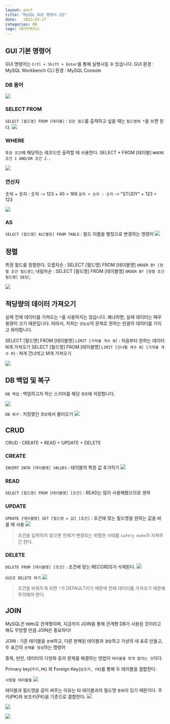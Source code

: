 ```yaml
---
layout: post
title: "MySQL GUI 명령어 1탄"
date:   2023-03-27
categories: DB
tags: 데이터베이스
---
```


## GUI 기본 명령어
GUI 명령어는 `Crtl + Shift + Enter`를 통해 실행시킬 수 있습니다.
GUI 환경 : MySQL Workbench
CLI 환경 : MySQL Console

### DB 용어
![](https://media.vlpt.us/images/dev-hoon/post/b8afc220-ea4b-4450-8041-e5179a159de4/image.png)

### SELECT FROM
`SELECT [필드명] FROM [테이블]` : `모든 필드`를 출력하고 싶을 때는 `필드명에 *`을 쓰면 된다.
![](https://media.vlpt.us/images/dev-hoon/post/c3d8a51b-4719-4901-afd8-609f4c0845ad/image.png)

### WHERE
`특정 조건`에 해당하는 레코드만 출력할 때 사용한다. 
SELECT * FROM [테이블] `WHERE 조건 1 AND/OR 조건 2..`

![](https://media.vlpt.us/images/dev-hoon/post/361d0bfe-7387-41fd-8868-5b9bc80ee52c/image.png)

### 연산자
숫자 + 숫자 : 숫자 -> 123 + 45 = 168
`문자 + 숫자 : 숫자` -> "STUDY" + 123 = 123

![](https://media.vlpt.us/images/dev-hoon/post/77879147-b625-46e3-80a0-a09faf9d85ae/image.png)

### AS
`SELECT [필드명] AS[별칭] FROM TABLE` : 필드 이름을 별칭으로 변경하는 명령어
![](https://media.vlpt.us/images/dev-hoon/post/5f388bdc-f28f-492b-a2de-ab2c17452bdf/image.png)

## 정렬
특정 필드를 정렬한다.
오름차순 : SELECT [필드명] FROM [테이블명] `ORDER BY [정렬 조건 필드명]`;
내림차순 : SELECT [필드명] FROM [테이블명] `ORDER BY [정렬 조건 필드명] DESC`;

![](https://media.vlpt.us/images/dev-hoon/post/04d66159-3c57-4bae-98cd-308c8428d677/image.png)

## 적당량의 데이터 가져오기
실제 전체 데이터를 가져오는 `*`를 사용하지는 않습니다. 왜냐하면, 실제 데이터는 매우 용량이 크기 때문입니다. 따라서, 저희는 `성능상`의 문제로 원하는 만큼의 데이터를 가지고 와야합니다.

SELECT [필드명] FROM [테이블명] `LIMIT [가져올 개수 N]` : 처음부터 원하는 데이터 N개 가져오기
SELECT [필드명] FROM [테이블명] `LIMIT [건너뛸 개수 N] [가져올 개수 M]` : N개 건너띄고 M개 가져오기

![](https://media.vlpt.us/images/dev-hoon/post/0d9c57ba-50ec-422b-9fb9-243308619bab/image.png)

## DB 백업 및 복구
`DB 백업` : 백업하고자 하는 스키마를 해당 `경로`에 저장합니다.

![](https://media.vlpt.us/images/dev-hoon/post/f547afdc-3e35-48a4-892b-a1993b3d4574/image.png)

`DB 복구` : 저장했던 `경로`에서 불러오기
![](https://media.vlpt.us/images/dev-hoon/post/d1838c1b-bd72-41c9-8219-6de0ecf7983a/image.png)

## CRUD
CRUD : CREATE + READ + UPDATE + DELETE 
### CREATE
`INSERT INTO [테이블명] VALUES` : 테이블의 특정 값 추가하기
![](https://media.vlpt.us/images/dev-hoon/post/7f5f84a4-267f-43c5-a0a8-a54537a6a741/image.png)
### READ
`SELECT [필드명] FROM [테이블명] [조건]` : READ는 많이 사용해봤으므로 생략
### UPDATE
`UPDATE [테이블명] SET [필드명 = 값] [조건]` : 조건에 맞는 필드명을 원하는 값을 바꿀 때 사용
![](https://media.vlpt.us/images/dev-hoon/post/c7f2447b-3ec6-4d8d-9fff-3f3102b7ead6/image.png)

> 조건을 입력하지 않으면 전체가 변경되는 위험한 사태를 `safety mode`가 지켜주긴 한다.
### DELETE
`DELETE FROM [테이블명] [조건]` : 조건에 맞는 RECORDS가 삭제된다.
![](https://media.vlpt.us/images/dev-hoon/post/ca0ad5d8-17f1-46e9-84b9-5475150a8186/image.png)

`GUI로 DELETE 하기`
![](https://media.vlpt.us/images/dev-hoon/post/abf492df-2863-44e8-b0b9-b890c949f196/image.png)

>조건을 비워두게 되면 `*`가 DEFAULT이기 때문에 전체 데이터를 가져오기 때문에 주의해야 한다.

## JOIN
MySQL은 `RDMS`로 관계형이며, 지금까지 JOIN을 통해 관계형 DB가 사용된 것이라고 해도 무방할 만큼 JOIN은 중요하다!

JOIN : 기존 테이블을 `분해`하고, 다른 분해된 테이블과 `결합`하고 가상의 새 표로 만들고, 두 표간의 `관계를 형성`하는 명령어

중복, 빈칸, 데이터의 다양화 등의 문제를 해결하는 방법이 `테이블을 쪼개 합치는 것`이다.

Primary key(`주키,PK`) 와 Foreign Key(`보조키, FK`)를 통해 두 테이블을 결합한다.

`사용할 테이블들`
![](https://media.vlpt.us/images/dev-hoon/post/e8e21dda-1d8f-47c3-bd38-575af4f4dfc5/image.png)

테이블과 필드명을 같이 써주는 이유는 타 테이블과의 필드명 `중복`이 있기 때문이다.
주키(PK)와 보조키(FK)을 기준으로 결합한다.
![](https://media.vlpt.us/images/dev-hoon/post/95cced3a-94cc-494b-b659-96db00e8c841/image.png)

![](https://media.vlpt.us/images/dev-hoon/post/0a6eb43f-e4bb-40cb-b493-3e9dd386013f/image.png)

![](https://media.vlpt.us/images/dev-hoon/post/ae500ff4-23b3-4ae9-bbf0-858f38347d13/image.png)